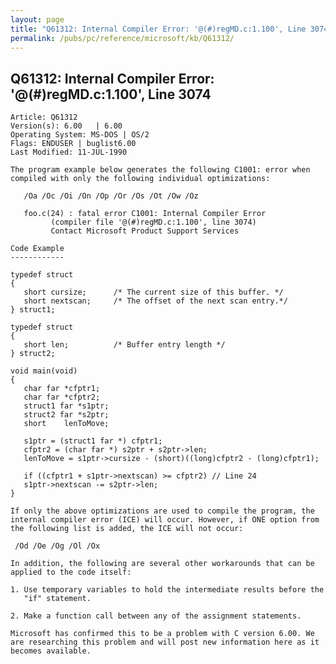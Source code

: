 ```yaml
---
layout: page
title: "Q61312: Internal Compiler Error: '@(#)regMD.c:1.100', Line 3074"
permalink: /pubs/pc/reference/microsoft/kb/Q61312/
---
```


## Q61312: Internal Compiler Error: '@(#)regMD.c:1.100', Line 3074

	Article: Q61312
	Version(s): 6.00   | 6.00
	Operating System: MS-DOS | OS/2
	Flags: ENDUSER | buglist6.00
	Last Modified: 11-JUL-1990
	
	The program example below generates the following C1001: error when
	compiled with only the following individual optimizations:
	
	   /Oa /Oc /Oi /On /Op /Or /Os /Ot /Ow /Oz
	
	   foo.c(24) : fatal error C1001: Internal Compiler Error
	         (compiler file '@(#)regMD.c:1.100', line 3074)
	         Contact Microsoft Product Support Services
	
	Code Example
	------------
	
	typedef struct
	{
	   short cursize;      /* The current size of this buffer. */
	   short nextscan;     /* The offset of the next scan entry.*/
	} struct1;
	
	typedef struct
	{
	   short len;          /* Buffer entry length */
	} struct2;
	
	void main(void)
	{
	   char far *cfptr1;
	   char far *cfptr2;
	   struct1 far *s1ptr;
	   struct2 far *s2ptr;
	   short    lenToMove;
	
	   s1ptr = (struct1 far *) cfptr1;
	   cfptr2 = (char far *) s2ptr + s2ptr->len;
	   lenToMove = s1ptr->cursize - (short)((long)cfptr2 - (long)cfptr1);
	
	   if ((cfptr1 + s1ptr->nextscan) >= cfptr2) // Line 24
	   s1ptr->nextscan -= s2ptr->len;
	}
	
	If only the above optimizations are used to compile the program, the
	internal compiler error (ICE) will occur. However, if ONE option from
	the following list is added, the ICE will not occur:
	
	 /Od /Oe /Og /Ol /Ox
	
	In addition, the following are several other workarounds that can be
	applied to the code itself:
	
	1. Use temporary variables to hold the intermediate results before the
	   "if" statement.
	
	2. Make a function call between any of the assignment statements.
	
	Microsoft has confirmed this to be a problem with C version 6.00. We
	are researching this problem and will post new information here as it
	becomes available.
